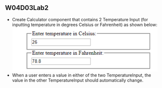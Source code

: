 ## W04D03Lab2
* Create Calculator component that contains 2 Temperature Input
(for inputting temperature in degrees Celsius or Fahrenheit) as
shown below:
![1](1.png)
* When a user enters a value in either of the two TemperatureInput, the
value in the other TemperatureInput should automatically change.